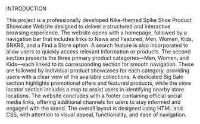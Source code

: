 INTRODUCTION

This project is a professionally developed Nike-themed Spike Shoe Product Showcase Website designed to deliver a structured and interactive browsing experience. The website opens with a homepage, followed by a navigation bar that includes links to News and Featured, Men, Women, Kids, SNKRS, and a Find a Store option. A search feature is also incorporated to allow users to quickly access relevant information or products. The second section presents the three primary product categories—Men, Women, and Kids—each linked to its corresponding section for smooth navigation. These are followed by individual product showcases for each category, providing users with a clear view of the available collections. A dedicated Big Sale section highlights promotional offers and featured products, while the store locator section includes a map to assist users in identifying nearby store locations. The website concludes with a footer containing official social media links, offering additional channels for users to stay informed and engaged with the brand. The overall layout is designed using HTML and CSS, with attention to visual appeal, functionality, and ease of navigation.


